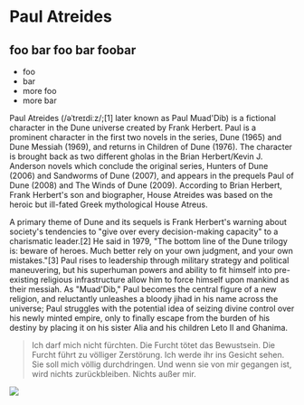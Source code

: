 # Paul Atreides
## foo bar foo bar foobar

* foo
* bar
* more foo
* more bar

Paul Atreides (/əˈtreɪdiːz/;[1] later known as Paul Muad'Dib) is a fictional character in the Dune universe created by Frank Herbert. Paul is a prominent character in the first two novels in the series, Dune (1965) and Dune Messiah (1969), and returns in Children of Dune (1976). The character is brought back as two different gholas in the Brian Herbert/Kevin J. Anderson novels which conclude the original series, Hunters of Dune (2006) and Sandworms of Dune (2007), and appears in the prequels Paul of Dune (2008) and The Winds of Dune (2009). According to Brian Herbert, Frank Herbert's son and biographer, House Atreides was based on the heroic but ill-fated Greek mythological House Atreus.

A primary theme of Dune and its sequels is Frank Herbert's warning about society's tendencies to "give over every decision-making capacity" to a charismatic leader.[2] He said in 1979, "The bottom line of the Dune trilogy is: beware of heroes. Much better rely on your own judgment, and your own mistakes."[3] Paul rises to leadership through military strategy and political maneuvering, but his superhuman powers and ability to fit himself into pre-existing religious infrastructure allow him to force himself upon mankind as their messiah. As "Muad'Dib," Paul becomes the central figure of a new religion, and reluctantly unleashes a bloody jihad in his name across the universe; Paul struggles with the potential idea of seizing divine control over his newly minted empire, only to finally escape from the burden of his destiny by placing it on his sister Alia and his children Leto II and Ghanima.

> Ich darf mich nicht fürchten. Die Furcht tötet das Bewustsein. Die Furcht führt zu völliger Zerstörung. Ich werde ihr ins Gesicht sehen. Sie soll mich völlig durchdringen. Und wenn sie von mir gegangen ist, wird nichts zurückbleiben. Nichts außer mir.

<img src="https://upload.wikimedia.org/wikipedia/en/6/6f/Kyle_MacLachlan_Dune.jpg"/>
